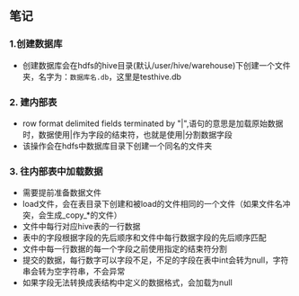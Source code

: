 ## 笔记
### 1.创建数据库
* 创建数据库会在hdfs的hive目录(默认/user/hive/warehouse)下创建一个文件夹，名字为：`数据库名.db`，这里是testhive.db
### 2. 建内部表
* row format delimited fields terminated by "|",语句的意思是加载原始数据时，数据使用|作为字段的结束符，也就是使用|分割数据字段
* 该操作会在hdfs中数据库目录下创建一个同名的文件夹
### 3. 往内部表中加载数据
* 需要提前准备数据文件
* load文件，会在表目录下创建和被load的文件相同的一个文件（如果文件名冲突，会生成_copy_*的文件）
* 文件中每行对应hive表的一行数据
* 表中的字段根据字段的先后顺序和文件中每行数据字段的先后顺序匹配
* 文件中每一行数据的每一个字段之前使用指定的结束符分割
* 提交的数据，每行数字可以字段不足，不足的字段在表中int会转为null，字符串会转为空字符串，不会异常
* 如果字段无法转换成表结构中定义的数据格式，会加载为null
